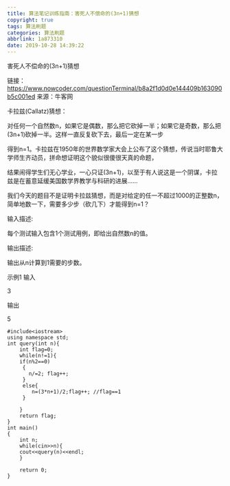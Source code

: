 ```yaml
---
title: 算法笔记训练指南：害死人不偿命的(3n+1)猜想
copyright: true
tags: 算法刷题
categories: 算法刷题
abbrlink: 1a873310
date: 2019-10-28 14:39:22
---
```

害死人不偿命的(3n+1)猜想
<!--more-->
链接：https://www.nowcoder.com/questionTerminal/b8a2f1d0d0e144409b163090b5c001ed
来源：牛客网

卡拉兹(Callatz)猜想：



对任何一个自然数n，如果它是偶数，那么把它砍掉一半；如果它是奇数，那么把(3n+1)砍掉一半。这样一直反复砍下去，最后一定在某一步

得到n=1。卡拉兹在1950年的世界数学家大会上公布了这个猜想，传说当时耶鲁大学师生齐动员，拼命想证明这个貌似很傻很天真的命题，

结果闹得学生们无心学业，一心只证(3n+1)，以至于有人说这是一个阴谋，卡拉兹是在蓄意延缓美国数学界教学与科研的进展……



我们今天的题目不是证明卡拉兹猜想，而是对给定的任一不超过1000的正整数n，简单地数一下，需要多少步（砍几下）才能得到n=1？

输入描述:

每个测试输入包含1个测试用例，即给出自然数n的值。



输出描述:

输出从n计算到1需要的步数。

示例1
输入

3

输出

5
```
#include<iostream>
using namespace std;
int query(int n){
	int flag=0;
	while(n!=1){
	if(n%2==0)
	 {
	   n/=2; flag++;
	 }
	 else{
	 	n=(3*n+1)/2;flag++; //flag==1  
	 } 

	}
	return flag;
}
int main()
{
	int n;
	while(cin>>n){
	cout<<query(n)<<endl;
	}

	return 0;
} 
```
